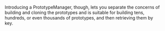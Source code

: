  Introducing a PrototypeManager, though, lets you separate the concerns of building and cloning the prototypes and is suitable for building tens, hundreds, or even thousands of prototypes, and then retrieving them by key.